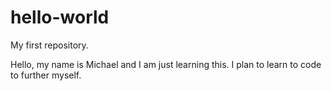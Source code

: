 # hello-world
My first repository.

Hello, my name is Michael and I am just learning this.
I plan to learn to code to further myself.
